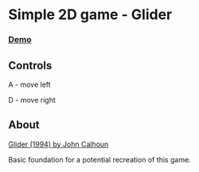 #  Simple 2D game - Glider

### [Demo](https://matthewthomsonnz.github.io/canvas-game-glider/)

## Controls
A - move left

D - move right

## About
[Glider (1994) by John Calhoun ](https://archive.org/details/win3_Glider40)

Basic foundation for a potential recreation of this game.




